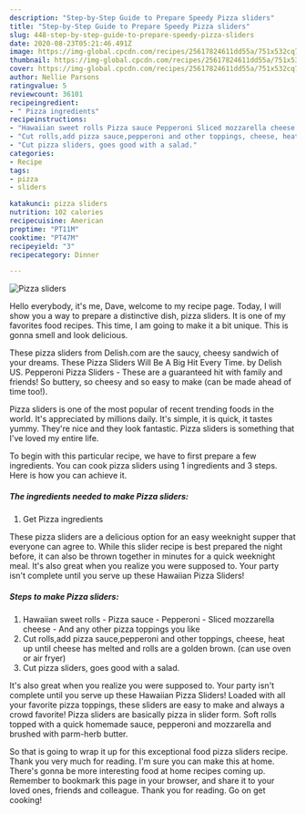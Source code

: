 ```yaml
---
description: "Step-by-Step Guide to Prepare Speedy Pizza sliders"
title: "Step-by-Step Guide to Prepare Speedy Pizza sliders"
slug: 448-step-by-step-guide-to-prepare-speedy-pizza-sliders
date: 2020-08-23T05:21:46.491Z
image: https://img-global.cpcdn.com/recipes/25617824611dd55a/751x532cq70/pizza-sliders-recipe-main-photo.jpg
thumbnail: https://img-global.cpcdn.com/recipes/25617824611dd55a/751x532cq70/pizza-sliders-recipe-main-photo.jpg
cover: https://img-global.cpcdn.com/recipes/25617824611dd55a/751x532cq70/pizza-sliders-recipe-main-photo.jpg
author: Nellie Parsons
ratingvalue: 5
reviewcount: 36101
recipeingredient:
- " Pizza ingredients"
recipeinstructions:
- "Hawaiian sweet rolls Pizza sauce Pepperoni Sliced mozzarella cheese And any other pizza toppings you like"
- "Cut rolls,add pizza sauce,pepperoni and other toppings, cheese, heat up until cheese has melted and rolls are a golden brown. (can use oven or air fryer)"
- "Cut pizza sliders, goes good with a salad."
categories:
- Recipe
tags:
- pizza
- sliders

katakunci: pizza sliders 
nutrition: 102 calories
recipecuisine: American
preptime: "PT11M"
cooktime: "PT47M"
recipeyield: "3"
recipecategory: Dinner

---
```



![Pizza sliders](https://img-global.cpcdn.com/recipes/25617824611dd55a/751x532cq70/pizza-sliders-recipe-main-photo.jpg)

Hello everybody, it's me, Dave, welcome to my recipe page. Today, I will show you a way to prepare a distinctive dish, pizza sliders. It is one of my favorites food recipes. This time, I am going to make it a bit unique. This is gonna smell and look delicious.

These pizza sliders from Delish.com are the saucy, cheesy sandwich of your dreams. These Pizza Sliders Will Be A Big Hit Every Time. by Delish US. Pepperoni Pizza Sliders - These are a guaranteed hit with family and friends! So buttery, so cheesy and so easy to make (can be made ahead of time too!).

Pizza sliders is one of the most popular of recent trending foods in the world. It's appreciated by millions daily. It's simple, it is quick, it tastes yummy. They're nice and they look fantastic. Pizza sliders is something that I've loved my entire life.


To begin with this particular recipe, we have to first prepare a few ingredients. You can cook pizza sliders using 1 ingredients and 3 steps. Here is how you can achieve it.

<!--inarticleads1-->

##### The ingredients needed to make Pizza sliders:

1. Get  Pizza ingredients


These pizza sliders are a delicious option for an easy weeknight supper that everyone can agree to. While this slider recipe is best prepared the night before, it can also be thrown together in minutes for a quick weeknight meal. It&#39;s also great when you realize you were supposed to. Your party isn&#39;t complete until you serve up these Hawaiian Pizza Sliders! 

<!--inarticleads2-->

##### Steps to make Pizza sliders:

1. Hawaiian sweet rolls - Pizza sauce - Pepperoni - Sliced mozzarella cheese - And any other pizza toppings you like
1. Cut rolls,add pizza sauce,pepperoni and other toppings, cheese, heat up until cheese has melted and rolls are a golden brown. (can use oven or air fryer)
1. Cut pizza sliders, goes good with a salad.


It&#39;s also great when you realize you were supposed to. Your party isn&#39;t complete until you serve up these Hawaiian Pizza Sliders! Loaded with all your favorite pizza toppings, these sliders are easy to make and always a crowd favorite! Pizza sliders are basically pizza in slider form. Soft rolls topped with a quick homemade sauce, pepperoni and mozzarella and brushed with parm-herb butter. 

So that is going to wrap it up for this exceptional food pizza sliders recipe. Thank you very much for reading. I'm sure you can make this at home. There's gonna be more interesting food at home recipes coming up. Remember to bookmark this page in your browser, and share it to your loved ones, friends and colleague. Thank you for reading. Go on get cooking!
